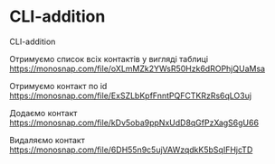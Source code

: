 # CLI-addition

CLI-addition

Отримуємо список всіх контактів у вигляді таблиці
https://monosnap.com/file/oXLmMZk2YWsR50Hzk6dROPhjQUaMsa

Отримуємо контакт по id
https://monosnap.com/file/ExSZLbKpfFnntPQFCTKRzRs6qLO3uj

Додаємо контакт
https://monosnap.com/file/kDv5oba9ppNxUdD8qGfPzXagS6gU66

Видаляємо контакт
https://monosnap.com/file/6DH55n9c5ujVAWzqdkK5bSqIFHjcTD
